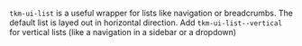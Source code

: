 `tkm-ui-list` is a useful wrapper for lists like navigation or breadcrumbs.
The default list is layed out in horizontal direction. Add `tkm-ui-list--vertical` for vertical lists (like a navigation in a sidebar or a dropdown)
